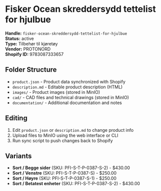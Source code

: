# Fisker Ocean skreddersydd tettelist for hjulbue

**Handle:** `fisker-ocean-skreddersydd-tettelist-for-hjulbue`  
**Status:** active  
**Type:** Tilbehør til kjøretøy  
**Vendor:** PROTONORD  
**Shopify ID:** 9783087333657  

## Folder Structure

- `product.json` - Product data synchronized with Shopify
- `description.md` - Editable product description (HTML)
- `images/` - Product images (stored in MinIO)
- `cad/` - CAD files and technical drawings (stored in MinIO)
- `documentation/` - Additional documentation and notes

## Editing

1. Edit `product.json` or `description.md` to change product info
2. Upload files to MinIO using the web interface or CLI
3. Run sync script to push changes back to Shopify

## Variants

- **Sort / Begge sider** (SKU: PFI-S-T-P-0387-S-2) - $430.00
- **Sort / Venstre** (SKU: PFI-S-T-P-0387-S) - $250.00
- **Sort / Høyre** (SKU: PFI-S-T-P-0387-S-1) - $250.00
- **Sort / Betatest enheter** (SKU: PFI-S-T-P-0387-S-2) - $430.00
